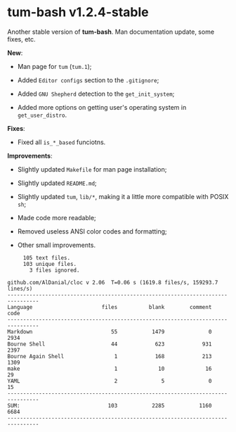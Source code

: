 # tum-bash v1.2.4-stable

Another stable version of **tum-bash**. Man documentation update, some fixes, etc.

**New**:

- Man page for `tum` (`tum.1`);

- Added `Editor configs` section to the `.gitignore`;

- Added `GNU Shepherd` detection to the `get_init_system`;

- Added more options on getting user's operating system in `get_user_distro`.

**Fixes**:

- Fixed all `is_*_based` funciotns.

**Improvements**:

- Slightly updated `Makefile` for man page installation;

- Slightly updated `README.md`;

- Slightly updated `tum`, `lib/*`, making it a little more compatible with POSIX `sh`;

- Made code more readable;

- Removed useless ANSI color codes and formatting;

- Other small improvements.

```text
     105 text files.
     103 unique files.
       3 files ignored.

github.com/AlDanial/cloc v 2.06  T=0.06 s (1619.8 files/s, 159293.7 lines/s)
--------------------------------------------------------------------------------
Language                      files          blank        comment           code
--------------------------------------------------------------------------------
Markdown                         55           1479              0           2934
Bourne Shell                     44            623            931           2397
Bourne Again Shell                1            168            213           1309
make                              1             10             16             29
YAML                              2              5              0             15
--------------------------------------------------------------------------------
SUM:                            103           2285           1160           6684
--------------------------------------------------------------------------------
```
